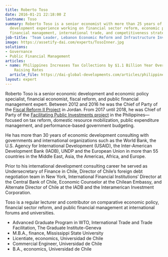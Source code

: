 ```yaml
---
title: Roberto Toso
date: 2016-01-21 22:18:00 Z
lastname: Toso
summary: Roberto Toso is a senior economist with more than 25 years of international
  development experience working on financial sector reform, economic policy, public
  financial management, international trade, and competitiveness strategy.
job-title: 'Team Leader, Lebanon Economic Reform and Infrastructure Investment Programme '
image: https://assetify-dai.com/experts/TosoInner.jpg
solutions:
- Governance
- Public Financial Management
articles:
- name: Philippines Increases Tax Collections by $1.1 Billion Year Over Year—Without
    Raising Rates
  article_file: https://dai-global-developments.com/articles/philippines-increases-tax-collections-by-11-billion-year-over-yearwithout-raising-rates
layout: expert
---
```


Roberto Toso is a senior economic development and economic policy specialist, financial economist, fiscal reform, and public financial management expert. Between 2012 and 2016 he was the Chief of Party of the [Fiscal Reform II Project](https://www.dai.com/our-work/projects/jordan-fiscal-reform-project-ii-and-bridge-activity-frp-ii-frp-bridge) in Jordan. From 2017 until 2018, he was Chief of Party of the [Facilitating Public Investments project](https://www.dai.com/our-work/projects/philippines-facilitating-public-investment-fpi) in the Philippines—focused on tax reform, domestic resource mobilization, public expenditure management, and performance-based government budgeting.

He has more than 30 years of economic development consulting with governments and international organizations such as the World Bank, the U.S. Agency for International Development (USAID), the Inter-American Development Bank (IADB), UNDP and the European Union in more than 55 countries in the Middle East, Asia, the Americas, Africa, and Europe. 

Prior to his international development consulting career he served as Undersecretary of Finance in Chile, Director of Chile’s foreign debt negotiation team in New York, International Financial Institutions’ Director at the Central Bank of Chile, Economic Counselor at the Chilean Embassy, and Alternate Director of Chile at the IADB and the Interamerican Investment Corporation.

Toso is a regular lecturer and contributor on comparative economic policy, financial sector reform, and public financial management at international forums and universities.

* Advanced Graduate Program in WTO, International Trade and Trade Facilitation, The Graduate Institute-Geneva
* M.B.A., finance, Mississippi State University
* Licentiate, economics, Universidad de Chile
* Commercial Engineer, Universidad de Chile
* B.A., economics, Universidad de Chile